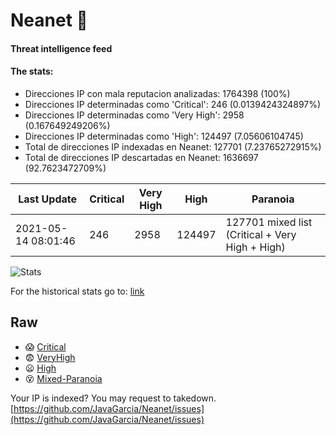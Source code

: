 # Neanet :hocho:
#### Threat intelligence feed
#### The stats:

- Direcciones IP con mala reputacion analizadas: 1764398 (100%)
- Direcciones IP determinadas como 'Critical':  246 (0.0139424324897%)
- Direcciones IP determinadas como 'Very High':  2958 (0.167649249206%)
- Direcciones IP determinadas como 'High':  124497 (7.05606104745)
- Total de direcciones IP indexadas en Neanet:  127701 (7.23765272915%)
- Total de direcciones IP descartadas en Neanet:  1636697 (92.7623472709%)

| Last Update | Critical | Very High | High | Paranoia |
| --- | --- | --- | --- | --- |
| 2021-05-14 08:01:46 | 246 | 2958 | 124497 | 127701 mixed list (Critical + Very High + High)|

![Stats](https://docs.google.com/spreadsheets/d/e/2PACX-1vSnaNMIXVabIpDJjufMlzH7poXnshF3mgd8Is1g9ytUEzVsP5my4Trn8f-xkoLLQ38xpL3HtmUexLo6/pubchart?oid=501124687&format=image)

For the historical stats go to: [link](/stats.csv)
## Raw
- :scream: [Critical](https://raw.githubusercontent.com/JavaGarcia/Neanet/master/blacklists/neanet_critical.txt)
- :fearful: [VeryHigh](https://raw.githubusercontent.com/JavaGarcia/Neanet/master/blacklists/neanet_veryHigh.txtt)
- :frowning: [High](https://raw.githubusercontent.com/JavaGarcia/Neanet/master/blacklists/neanet_high.txt)
- :dizzy_face: [Mixed-Paranoia](https://raw.githubusercontent.com/JavaGarcia/Neanet/master/blacklists/neanet_all.txt)


Your IP is indexed? You may request to takedown. [https://github.com/JavaGarcia/Neanet/issues](https://github.com/JavaGarcia/Neanet/issues)

















































































































































































































































































































































































































































































































































































































































































































































































































































































































































































































































































































































































































































































































































































































































































































































































































































































































































































































































































































































































































































































































































































































































































































































































































































































































































































































































































































































































































































































































































































































































































































































































































































































































































































































































































































































































































































































































































































































































































































































































































































































































































































































































































































































































































































































































































































































































































































































































































































































































































































































































































































































































































































































































































































































































































































































































































































































































































































































































































































































































































































































































































































































































































































































































































































































































































